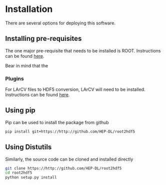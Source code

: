 # Installation

There are several options for deploying this software.

## Installing pre-requisites

The one major pre-requisite that needs to be installed is ROOT. Instructions can be found [here](https://root.cern.ch/downloading-root).

Bear in mind that the 

### Plugins

For LArCV files to HDF5 conversion, LArCV will need to be installed. Instructions can be found [here](https://github.com/LArbys/LArCV).




## Using pip

Pip can be used to install the package from github

~~~ bash
pip install git+https://http://github.com/HEP-DL/root2hdf5
~~~

## Using Distutils

Similarly, the source code can be cloned and installed directly

~~~ bash
git clone https://http://github.com/HEP-DL/root2hdf5
cd root2hdf5
python setup.py install
~~~